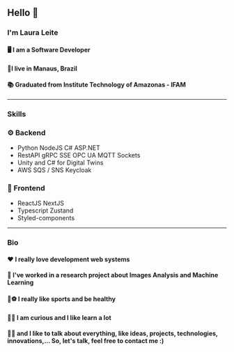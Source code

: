 
## Hello :wave:

### I'm Laura Leite

#### :desktop_computer: I am a Software Developer 
#### :round_pushpin:I live in Manaus, Brazil
#### :books: Graduated from Institute Technology of Amazonas - IFAM

<hr>

### Skills

### :gear: Backend
-  Python NodeJS C# ASP.NET
-  RestAPI gRPC SSE OPC UA MQTT Sockets
-  Unity and C# for Digital Twins
-  AWS  SQS / SNS  Keycloak

### :nail_care: Frontend 
- ReactJS NextJS
- Typescript Zustand
- Styled-components

<hr>

### Bio

#### :heart: I really love development web systems

#### :briefcase: I've worked in a research project about Images Analysis and Machine Learning

#### :basketball::soccer: I really like sports and be healthy

#### :eyes::seedling: I am curious and I like learn a lot

#### :speech_balloon::bulb: and I like to talk about everything, like ideas, projects, technologies, innovations,... So, let's talk, feel free to contact me :)

